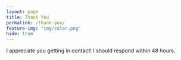 ```yaml
---
layout: page
title: Thank You
permalink: /thank-you/
feature-img: "img/color.png"
hide: true
---
```


I appreciate you getting in contact! I should respond within 48 hours.
